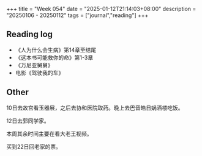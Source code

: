 +++
title = "Week 054"
date = "2025-01-12T21:14:03+08:00"
description = "20250106 - 20250112"
tags = ["journal","reading"]
+++
## Reading log

* 《人为什么会生病》第14章至结尾
* 《这本书可能救你的命》第1-3章
* 《万尼亚舅舅》
* 电影《驾驶我的车》

## Other

10日去故宫看玉器展，之后去协和医院取药。晚上去巴音皓日娲酒楼吃饭。

12日去郭同学家。

本周其余时间主要在看大老王视频。

买到22日回老家的票。

